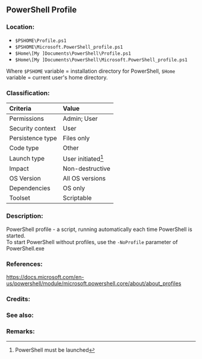 ## PowerShell Profile <!-- general "title" of the persistence. Good to be unique. -->
<!-- separate sections by two empty lines -->
<!-- do not remove empty sections  -->


### Location: <!-- where to find it -->
- `$PSHOME\Profile.ps1`
- `$PSHOME\Microsoft.PowerShell_profile.ps1`
- `$Home\[My ]Documents\PowerShell\Profile.ps1`
- `$Home\[My ]Documents\PowerShell\Microsoft.PowerShell_profile.ps1`

Where `$PSHOME` variable = installation directory for PowerShell, `$Home` variable = current user's home directory.

### Classification: <!-- see "how it works" document. Empty lime must go next. -->

|Criteria|Value|
|:---|:---|
|Permissions|Admin; User|
|Security context|User|
|Persistence type|Files only|
|Code type|Other|
|Launch type|User initiated[^1]|
|Impact|Non-destructive|
|OS Version|All OS versions|
|Dependencies|OS only|
|Toolset|Scriptable|


### Description:<!-- add two EOLs or two spaces at the end of line to create a line break -->
PowerShell profile - a script, running automatically each time PowerShell is started.  
To start PowerShell without profiles, use the `-NoProfile` parameter of PowerShell.exe

### References: <!-- use <...> or [abc](https://...) syntax. Prepend with "- " when more than one -->
<https://docs.microsoft.com/en-us/powershell/module/microsoft.powershell.core/about/about_profiles>


### Credits: <!-- use [abc](https://...) syntax. Prepend with "- " when more than one. -->


### See also: <!-- if refering to the same repo, use [Name](file.md) syntax. -->
<!-- prepend with "- " if more than one -->


### Remarks: <!-- see the usage in the "classification" section. Use only 1:1 references i.e. not refering to the same footnote from two different places -->
[^1]: PowerShell must be launched
